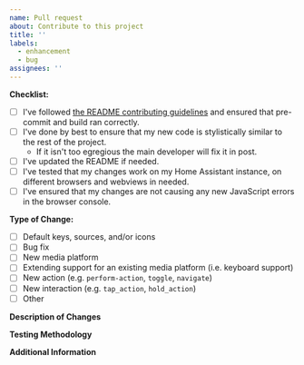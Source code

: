 ```yaml
---
name: Pull request
about: Contribute to this project
title: ''
labels:
  - enhancement
  - bug
assignees: ''
---
```


<!--
DO NOT DELETE THIS TEMPLATE.
Or at the very least make sure you include enough information so I know what you're adding.
-->

**Checklist:**

- [ ] I've followed [the README contributing guidelines](https://github.com/Nerwyn/android-tv-card/blob/main/.github/CONTRIBUTING.md) and ensured that pre-commit and build ran correctly.
- [ ] I've done by best to ensure that my new code is stylistically similar to the rest of the project.
  - If it isn't too egregious the main developer will fix it in post.
- [ ] I've updated the README if needed.
- [ ] I've tested that my changes work on my Home Assistant instance, on different browsers and webviews in needed.
- [ ] I've ensured that my changes are not causing any new JavaScript errors in the browser console.

**Type of Change:**

- [ ] Default keys, sources, and/or icons
- [ ] Bug fix
- [ ] New media platform
- [ ] Extending support for an existing media platform (i.e. keyboard support)
- [ ] New action (e.g. `perform-action`, `toggle`, `navigate`)
- [ ] New interaction (e.g. `tap_action`, `hold_action`)
- [ ] Other

**Description of Changes**

<!--
Describe the code changes you've made and why you made them.
-->

**Testing Methodology**

<!--
How did you test your changes?
Did you install the file to your Home Assistant server and ensure that the changes work?

If making default key/source/icon changes, did you test them like above or test them using the card's built in custom actions and icons? (This is fine for this kind of change)

What devices did you test your changes on? Web browsers?
-->

**Additional Information**

